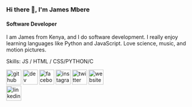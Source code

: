 ### Hi there 👋, I'm James Mbere
#### Software Developer
I am James from Kenya, and I do software development. I really enjoy learning languages like Python and JavaScript. Love science, music, and motion pictures.

Skills: JS / HTML / CSS/PYTHON/C

[<img src='https://cdn.jsdelivr.net/npm/simple-icons@3.0.1/icons/github.svg' alt='github' height='40'>](https://github.com/mnrx2020)  [<img src='https://cdn.jsdelivr.net/npm/simple-icons@3.0.1/icons/dev-dot-to.svg' alt='dev' height='40'>](https://dev.to/mnrx2020)  [<img src='https://cdn.jsdelivr.net/npm/simple-icons@3.0.1/icons/facebook.svg' alt='facebook' height='40'>](https://www.facebook.com/james.nyumbah)  [<img src='https://cdn.jsdelivr.net/npm/simple-icons@3.0.1/icons/instagram.svg' alt='instagram' height='40'>](https://www.instagram.com/jamesjerry96/)  [<img src='https://cdn.jsdelivr.net/npm/simple-icons@3.0.1/icons/twitter.svg' alt='twitter' height='40'>](https://twitter.com/jamesmbere01)  [<img src='https://cdn.jsdelivr.net/npm/simple-icons@3.0.1/icons/icloud.svg' alt='website' height='40'>](https://jamesmbere.netlify.app/)  
[<img src='https://cdn.jsdelivr.net/npm/simple-icons@3.0.1/icons/linkedin.svg' alt='linkedin' height='40'>](https://www.linkedin.com/in/james-mbere-3914ab13b/)  
